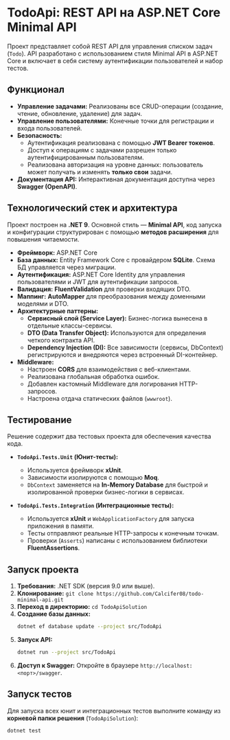 # TodoApi: REST API на ASP.NET Core Minimal API

Проект представляет собой REST API для управления списком задач (`Todo`). API разработано с использованием стиля Minimal API в ASP.NET Core и включает в себя систему аутентификации пользователей и набор тестов.

## Функционал

- **Управление задачами:** Реализованы все CRUD-операции (создание, чтение, обновление, удаление) для задач.
- **Управление пользователями:** Конечные точки для регистрации и входа пользователей.
- **Безопасность:**
  - Аутентификация реализована с помощью **JWT Bearer токенов**.
  - Доступ к операциям с задачами разрешен только аутентифицированным пользователям.
  - Реализована авторизация на уровне данных: пользователь может получать и изменять **только свои** задачи.
- **Документация API:** Интерактивная документация доступна через **Swagger (OpenAPI)**.

## Технологический стек и архитектура

Проект построен на **.NET 9**. Основной стиль — **Minimal API**, код запуска и конфигурации структурирован с помощью **методов расширения** для повышения читаемости.

- **Фреймворк:** ASP.NET Core
- **База данных:** Entity Framework Core с провайдером **SQLite**. Схема БД управляется через миграции.
- **Аутентификация:** ASP.NET Core Identity для управления пользователями и JWT для аутентификации запросов.
- **Валидация:** **FluentValidation** для проверки входящих DTO.
- **Маппинг:** **AutoMapper** для преобразования между доменными моделями и DTO.
- **Архитектурные паттерны:**
  - **Сервисный слой (Service Layer):** Бизнес-логика вынесена в отдельные классы-сервисы.
  - **DTO (Data Transfer Object):** Используются для определения четкого контракта API.
  - **Dependency Injection (DI):** Все зависимости (сервисы, DbContext) регистрируются и внедряются через встроенный DI-контейнер.
- **Middleware:**
  - Настроен **CORS** для взаимодействия с веб-клиентами.
  - Реализована глобальная обработка ошибок.
  - Добавлен кастомный Middleware для логирования HTTP-запросов.
  - Настроена отдача статических файлов (`wwwroot`).

## Тестирование

Решение содержит два тестовых проекта для обеспечения качества кода.

- **`TodoApi.Tests.Unit` (Юнит-тесты):**

  - Используется фреймворк **xUnit**.
  - Зависимости изолируются с помощью **Moq**.
  - `DbContext` заменяется на **In-Memory Database** для быстрой и изолированной проверки бизнес-логики в сервисах.

- **`TodoApi.Tests.Integration` (Интеграционные тесты):**
  - Используется **xUnit** и `WebApplicationFactory` для запуска приложения в памяти.
  - Тесты отправляют реальные HTTP-запросы к конечным точкам.
  - Проверки (`Asserts`) написаны с использованием библиотеки **FluentAssertions**.

## Запуск проекта

1.  **Требования:** .NET SDK (версия 9.0 или выше).
2.  **Клонирование:** `git clone https://github.com/Calcifer08/todo-minimal-api.git`
3.  **Переход в директорию:** `cd TodoApiSolution`
4.  **Создание базы данных:**
    ```bash
    dotnet ef database update --project src/TodoApi
    ```
5.  **Запуск API:**
    ```bash
    dotnet run --project src/TodoApi
    ```
6.  **Доступ к Swagger:** Откройте в браузере `http://localhost:<порт>/swagger`.

## Запуск тестов

Для запуска всех юнит и интеграционных тестов выполните команду из **корневой папки решения** (`TodoApiSolution`):

```bash
dotnet test
```
